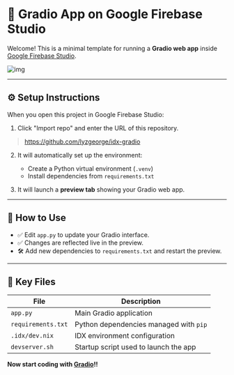 # 🚀 Gradio App on Google Firebase Studio

Welcome! This is a minimal template for running a **Gradio web app** inside [Google Firebase Studio](https://firebase.google.com/docs/studio).

![img](https://github.com/user-attachments/assets/dc9d8b67-9c60-432b-b23d-bd2aa286bed2)

---

## ⚙️ Setup Instructions

When you open this project in Google Firebase Studio:

1. Click "Import repo" and enter the URL of this repository.

> https://github.com/lyzgeorge/idx-gradio

2. It will automatically set up the environment:
   - Create a Python virtual environment (`.venv`)
   - Install dependencies from `requirements.txt`

3. It will launch a **preview tab** showing your Gradio web app.

---

## 🧪 How to Use

- ✅ Edit `app.py` to update your Gradio interface.
- ✅ Changes are reflected live in the preview.
- 🛠 Add new dependencies to `requirements.txt` and restart the preview.

---

## 📂 Key Files

| File             | Description                                      |
|------------------|--------------------------------------------------|
| `app.py`         | Main Gradio application                          |
| `requirements.txt` | Python dependencies managed with `pip`           |
| `.idx/dev.nix`   | IDX environment configuration                    |
| `devserver.sh`   | Startup script used to launch the app            |

**Now start coding with [Gradio](https://gradio.app/docs/)!!**